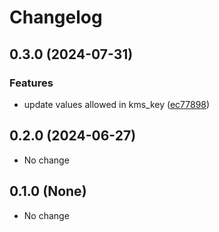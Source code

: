 # Changelog

## 0.3.0 (2024-07-31)

### Features

* update values allowed in kms_key ([ec77898](https://github.com/googleapis/google-cloud-java/commit/ec77898b951324f9de4ddc4e85229b84b2dd81ca))



## 0.2.0 (2024-06-27)

* No change


## 0.1.0 (None)

* No change
